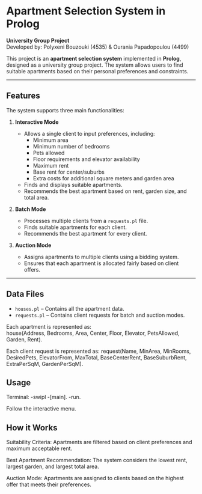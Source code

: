 # Apartment Selection System in Prolog

**University Group Project**  
Developed by: Polyxeni Bouzouki (4535) & Ourania Papadopoulou (4499)  

This project is an **apartment selection system** implemented in **Prolog**, designed as a university group project. The system allows users to find suitable apartments based on their personal preferences and constraints.

---

## Features

The system supports three main functionalities:

1. **Interactive Mode**  
   - Allows a single client to input preferences, including:
     - Minimum area
     - Minimum number of bedrooms
     - Pets allowed
     - Floor requirements and elevator availability
     - Maximum rent
     - Base rent for center/suburbs
     - Extra costs for additional square meters and garden area  
   - Finds and displays suitable apartments.
   - Recommends the best apartment based on rent, garden size, and total area.

2. **Batch Mode**  
   - Processes multiple clients from a `requests.pl` file.
   - Finds suitable apartments for each client.
   - Recommends the best apartment for every client.

3. **Auction Mode**  
   - Assigns apartments to multiple clients using a bidding system.
   - Ensures that each apartment is allocated fairly based on client offers.

---

## Data Files

- `houses.pl` – Contains all the apartment data.  
- `requests.pl` – Contains client requests for batch and auction modes.

Each apartment is represented as:  
house(Address, Bedrooms, Area, Center, Floor, Elevator, PetsAllowed, Garden, Rent).

Each client request is represented as:
request(Name, MinArea, MinRooms, DesiredPets, ElevatorFrom, MaxTotal, BaseCenterRent, BaseSuburbRent, ExtraPerSqM, GardenPerSqM).

## Usage

Terminal:
    -swipl
    -[main].
    -run.

Follow the interactive menu.

## How it Works

Suitability Criteria: Apartments are filtered based on client preferences and maximum acceptable rent.

Best Apartment Recommendation: The system considers the lowest rent, largest garden, and largest total area.

Auction Mode: Apartments are assigned to clients based on the highest offer that meets their preferences.